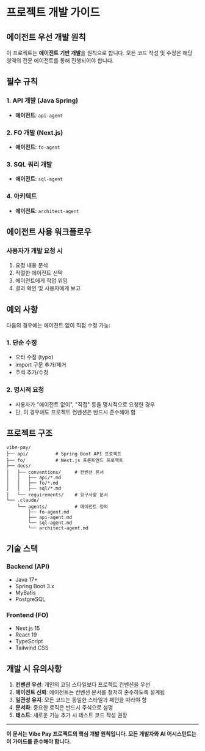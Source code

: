 # 프로젝트 개발 가이드

## 에이전트 우선 개발 원칙
이 프로젝트는 **에이전트 기반 개발**을 원칙으로 합니다. 모든 코드 작성 및 수정은 해당 영역의 전문 에이전트를 통해 진행되어야 합니다.

## 필수 규칙

### 1. API 개발 (Java Spring)
- **에이전트**: `api-agent`

### 2. FO 개발 (Next.js)
- **에이전트**: `fo-agent`

### 3. SQL 쿼리 개발
- **에이전트**: `sql-agent`

### 4. 아키텍트
- **에이전트**: `architect-agent`

## 에이전트 사용 워크플로우

### 사용자가 개발 요청 시
1. 요청 내용 분석
2. 적절한 에이전트 선택
3. 에이전트에게 작업 위임
4. 결과 확인 및 사용자에게 보고

## 예외 사항

다음의 경우에는 에이전트 없이 직접 수정 가능:

### 1. 단순 수정
- 오타 수정 (typo)
- import 구문 추가/제거
- 주석 추가/수정

### 2. 명시적 요청
- 사용자가 "에이전트 없이", "직접" 등을 명시적으로 요청한 경우
- 단, 이 경우에도 프로젝트 컨벤션은 반드시 준수해야 함

## 프로젝트 구조

```
vibe-pay/
├── api/          # Spring Boot API 프로젝트
├── fo/           # Next.js 프론트엔드 프로젝트
├── docs/
│   ├── conventions/     # 컨벤션 문서
│   │   ├── api/*.md
│   │   ├── fo/*.md
│   │   ├── sql/*.md
│   └── requirements/    # 요구사항 문서
└── .claude/
    └── agents/          # 에이전트 정의
        ├── fo-agent.md
        ├── api-agent.md
        └── sql-agent.md
        └── architect-agent.md
```

## 기술 스택

### Backend (API)
- Java 17+
- Spring Boot 3.x
- MyBatis
- PostgreSQL

### Frontend (FO)
- Next.js 15
- React 19
- TypeScript
- Tailwind CSS

## 개발 시 유의사항

1. **컨벤션 우선**: 개인의 코딩 스타일보다 프로젝트 컨벤션을 우선
2. **에이전트 신뢰**: 에이전트는 컨벤션 문서를 철저히 준수하도록 설계됨
3. **일관성 유지**: 모든 코드는 동일한 스타일과 패턴을 따라야 함
4. **문서화**: 중요한 로직은 반드시 주석으로 설명
5. **테스트**: 새로운 기능 추가 시 테스트 코드 작성 권장

---

**이 문서는 Vibe Pay 프로젝트의 핵심 개발 원칙입니다. 모든 개발자와 AI 어시스턴트는 이 가이드를 준수해야 합니다.**
